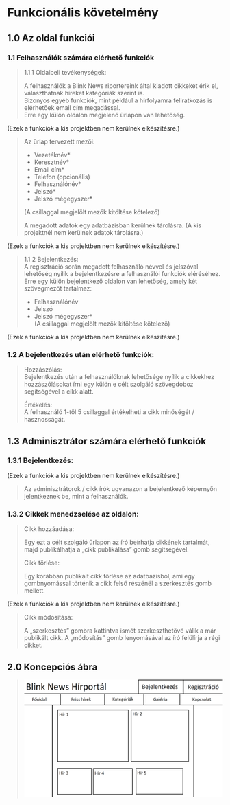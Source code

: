# Funkcionális követelmény
## 1.0 Az oldal funkciói

### 1.1 Felhasználók számára elérhető funkciók

> 1.1.1 Oldalbeli tevékenységek: <br>
> 
> A felhasználók a Blink News riportereink által kiadott cikkeket érik el, választhatnak híreket kategóriák szerint is. <br>
> Bizonyos egyéb funkciók, mint például a hírfolyamra feliratkozás is elérhetőek email cím megadással. <br>
> Erre egy külön oldalon megjelenő űrlapon van lehetőség.
> 
(Ezek a funkciók a kis projektben nem kerülnek elkészítésre.) <br>
>
> Az űrlap tervezett mezői: <br>
> - Vezetéknév*
> - Keresztnév*
> - Email cím*
> - Telefon (opcionális)
> - Felhasználónév*
> - Jelszó*
> - Jelszó mégegyszer*
> 
> (A csillaggal megjelölt mezők kitöltése kötelező) <br>
> 
> A megadott adatok egy adatbázisban kerülnek tárolásra. (A kis projektnél nem kerülnek adatok tárolásra.)
> 
(Ezek a funkciók a kis projektben nem kerülnek elkészítésre.) <br>
>
> 1.1.2 Bejelentkezés: <br>
> A regisztráció során megadott felhasználó névvel és jelszóval lehetőség nyílik a bejelentkezésre a felhasználói funkciók eléréséhez.
> Erre egy külön bejelentkező oldalon van lehetőség, amely két szövegmezőt tartalmaz: <br>
> 
> - Felhasználónév <br>
> - Jelszó <br>
> - Jelszó mégegyszer* <br>
> (A csillaggal megjelölt mezők kitöltése kötelező)
> 
(Ezek a funkciók a kis projektben nem kerülnek elkészítésre.) <br>
>
### 1.2	A bejelentkezés után elérhető funkciók: <br>
> Hozzászólás: <br>
> Bejelentkezés után a felhasználóknak lehetősége nyílik a cikkekhez hozzászólásokat írni egy külön e célt szolgáló szövegdoboz segítségével a cikk alatt. <br>
> 
> Értékelés: <br>
> A felhasználó 1-től 5 csillaggal értékelheti a cikk minőségét / hasznosságát.
## 1.3 Adminisztrátor számára elérhető funkciók
> 
### 1.3.1 Bejelentkezés:
>
(Ezek a funkciók a kis projektben nem kerülnek elkészítésre.) <br>
>
> Az adminisztrátorok / cikk írók ugyanazon a bejelentkező képernyőn jelentkeznek be, mint a felhasználók.
> 
### 1.3.2 Cikkek menedzselése az oldalon:
> 
> Cikk hozzáadása: <br>
> 
> Egy ezt a célt szolgáló űrlapon az író beírhatja cikkének tartalmát, majd publikálhatja a „cikk publikálása” gomb segítségével. <br>
> 
> Cikk törlése: <br>
> 
> Egy korábban publikált cikk törlése az adatbázisból, ami egy gombnyomással történik a cikk felső részénél a szerkesztés gomb mellett. <br>
>
(Ezek a funkciók a kis projektben nem kerülnek elkészítésre.) <br>
>
> Cikk módosítása: <br>
> 
> A „szerkesztés” gombra kattintva ismét szerkeszthetővé válik a már publikált cikk. A „módosítás” gomb lenyomásával az író felülírja a régi cikket.

## 2.0 Koncepciós ábra
> ![funk.spec](koncepcio.png 'Koncepciós ábra')
